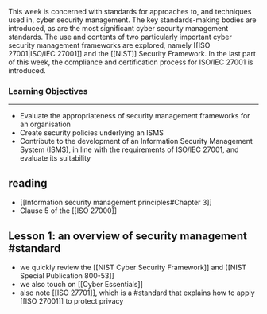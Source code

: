 This week is concerned with standards for approaches to, and techniques used in, cyber security management. The key standards-making bodies are introduced, as are the most significant cyber security management standards. The use and contents of two particularly important cyber security management frameworks are explored, namely [[ISO 27001|ISO/IEC 27001]] and the [[NIST]] Security Framework. In the last part of this week, the compliance and certification process for ISO/IEC 27001 is introduced.

### Learning Objectives

---

-   Evaluate the appropriateness of security management frameworks for an organisation
-   Create security policies underlying an ISMS
-   Contribute to the development of an Information Security Management System (ISMS), in line with the requirements of ISO/IEC 27001, and evaluate its suitability

## reading
- [[Information security management principles#Chapter 3]]
- Clause 5 of the [[ISO 27000]]


## Lesson 1: an overview of security management #standard 
- we quickly review the [[NIST Cyber Security Framework]] and [[NIST Special Publication 800-53]]
- we also touch on [[Cyber Essentials]]
- also note [[ISO 27701]], which is a #standard that explains how to apply [[ISO 27001]] to protect privacy